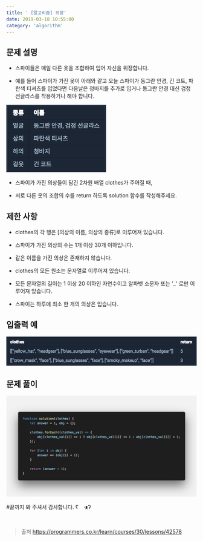 ```yaml
---
title: ' [알고리즘] 위장'
date: 2019-03-18 10:55:00
category: 'algorithm'
---
```


문제 설명
-------

- 스파이들은 매일 다른 옷을 조합하여 입어 자신을 위장합니다.

- 예를 들어 스파이가 가진 옷이 아래와 같고 오늘 스파이가 동그란 안경, 긴 코트, 파란색 티셔츠를 입었다면 다음날은 청바지를 추가로 입거나 동그란 안경 대신 검정 선글라스를 착용하거나 해야 합니다.

![](../../../assets/programmers/programmers.2.problem.png)

- 스파이가 가진 의상들이 담긴 2차원 배열 clothes가 주어질 때,

- 서로 다른 옷의 조합의 수를 return 하도록 solution 함수를 작성해주세요.

제한 사항
-------

- clothes의 각 행은 [의상의 이름, 의상의 종류]로 이루어져 있습니다.

- 스파이가 가진 의상의 수는 1개 이상 30개 이하입니다.

- 같은 이름을 가진 의상은 존재하지 않습니다.

- clothes의 모든 원소는 문자열로 이루어져 있습니다.

- 모든 문자열의 길이는 1 이상 20 이하인 자연수이고 알파벳 소문자 또는 '_' 로만 이루어져 있습니다.

- 스파이는 하루에 최소 한 개의 의상은 입습니다.

입출력 예
-------

![](../../../assets/programmers/programmers.2.example.png)

문제 풀이
-------

![](../../../assets/programmers/programmers.2.solution.png)

#끝까지 봐 주셔서 감사합니다.  ʕ　·ᴥʔ

<br />

> 출처  <a href="https://programmers.co.kr/learn/courses/30/lessons/42578" target="_blank">https://programmers.co.kr/learn/courses/30/lessons/42578</a>
